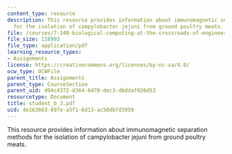 ```yaml
---
content_type: resource
description: This resource provides information about immunomagnetic separation methods
  for the isolation of campylobacter jejuni from ground poultry meats.
file: /courses/7-349-biological-computing-at-the-crossroads-of-engineering-and-science-spring-2005/4e163663897ea5f16d13ac50db7d3959_student_b_3.pdf
file_size: 118993
file_type: application/pdf
learning_resource_types:
- Assignments
license: https://creativecommons.org/licenses/by-nc-sa/4.0/
ocw_type: OCWFile
parent_title: Assignments
parent_type: CourseSection
parent_uid: d94c4372-d364-6d70-dec3-dbddaf026d53
resourcetype: Document
title: student_b_3.pdf
uid: 4e163663-897e-a5f1-6d13-ac50db7d3959
---
```

This resource provides information about immunomagnetic separation methods for the isolation of campylobacter jejuni from ground poultry meats.